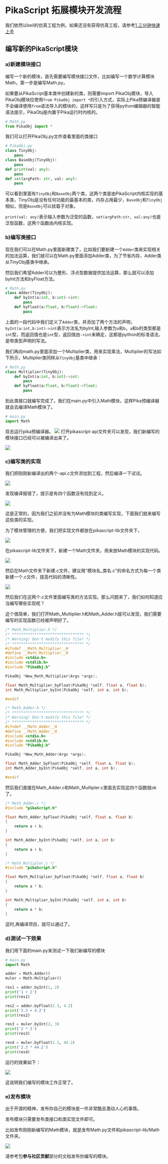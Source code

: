 # PikaScript 拓展模块开发流程

我们依然以keil的仿真工程为例，如果还没有获得仿真工程，请参考[1.三分钟快速上手](https://www.yuque.com/liang-mltek/pikascript/ew19qm)
## 编写新的PikaScript模块
### a)新建模块接口


编写一个新的模块，首先需要编写模块接口文件，比如编写一个数学计算模块Math，第一步是编写Math.py。


如果要从PikaScript基本类中创建新的类，则需要import PikaObj模块，导入PikaObj模块应使用`from PikaObj import *`的引入方式，实际上Pika预编译器是不会编译使用`from`语法导入的模块的，这样写只是为了获得python编辑器的智能语法提示，PikaObj是内置于Pika运行时内核的。


```python
# Math.py
from PikaObj import *
```


我们可以打开PikaObj.py文件查看里面的类接口
```python
# PikaObj.py
class TinyObj:
    pass
class BaseObj(TinyObj):
    pass
def print(val: any):
    pass
def set(argPath: str, val: any):
    pass
```
可以看到里面有`TinyObj`和`BaseObj`两个类，这两个类是由PikaScript内核实现的基本类，TinyObj是没有任何功能的最基本的类，内存占用最少，`BaseObj`和`TinyObj`相似，但是`BaseObj`可以挂载子对象。


`print(val: any)`表示输入参数为泛型的函数，`set(argPath:str, val:any)`也是泛型函数，这两个函数由内核实现。


### b)编写类接口


现在我们可以在Math.py里面新建类了，比如我们要新建一个`Adder`类来实现相关的加法运算，我们就可以在Math.py里面添加Adder类，为了节省内存，Adder类从TinyObj基类中继承。


然后我们希望Adder可以为整形、浮点型数据提供加法运算，那么就可以添加byInt方法和byFloat方法。
```python
# Math.py
class Adder(TinyObj):
    def byInt(a:int, b:int)->int:
        pass
    def byFloat(a:float, b:float)->float:
        pass
```
上面的一段代码中我们定义了`Adder`类，并添加了两个方法的声明，`byInt(a:int,b:int)->int`表示方法名为byInt,输入参数为`a`和`b`，`a`和`b`的类型都是`int`型，而返回值也是`int`型，返回值由`->int`来确定，这都是python的标准语法，是带类型声明的写法。


我们再向math.py里面添加一个Multiplier类，用来实现乘法，Multiplier的写法如下所示，Multiplier类同样从`TinyObj`基类中继承：
```python
# Math.py
class Multiplier(TinyObj):
    def byInt(a:int, b:int)->int:
        pass
    def byFloat(a:float, b:float)->float:
        pass
```
到此类接口就编写完成了。我们在main.py中引入Math模块，这样Pika预编译器就会去编译Math模块了。


```python
# main.py
import Math
```

双击运行pika预编译器。
![](assets/131119247-ae25276e-f7c9-49ef-81e1-dbddcaffdf6c.png)
打开pikascript-api文件夹可以发现，我们新编写的模块接口已经可以被编译出来了。


![](assets/131119310-99564d6a-d570-4375-9c01-c2d7cde74655.png)


### c)编写类的实现


我们把刚刚新编译出的两个-api.c文件添加到工程，然后编译一下试试。


![](assets/131119636-3c3d52ce-a7c2-48a4-beb4-5498dfd4f279.png)


发现编译报错了，提示是有四个函数没有找到定义。


![](assets/131119786-823a96e3-7ab3-45f8-8c7c-282ba9b7b863.png)


这是正常的，因为我们之前并没有为Math模块的类编写实现，下面我们就来编写这些类的实现。


为了模块管理的方便，我们把实现文件都放在pikascript-lib文件夹下，


![](assets/131120029-81c9b91f-2669-40cf-86da-78d72bce81c8.png)


在pikascript-lib文件夹下，新建一个Math文件夹，用来放Math模块的实现代码。


![](assets/131120240-a4001fa4-1fd2-4b6b-82a2-191834ed781b.png)


然后在Math文件夹下新建.c文件，建议用"模块名_类名.c"的命名方式为每一个类新建一个.c文件，提高代码的清晰性。


![](assets/131120619-45ae3520-7b63-434b-8831-5b4d9f900cad.png)


然后我们在这两个.c文件里面编写类的方法实现。那么问题来了，我们如何知道应当编写哪些实现呢？


这个很简单，我们打开Math_Multiplier.h和Math_Adder.h就可以发现，我们需要编写的实现函数已经被声明好了。


```c
/* Math_Multiplier.h */
/* ******************************** */
/* Warning! Don't modify this file! */
/* ******************************** */
#ifndef __Math_Multiplier__H
#define __Math_Multiplier__H
#include <stdio.h>
#include <stdlib.h>
#include "PikaObj.h"

PikaObj *New_Math_Multiplier(Args *args);

float Math_Multiplier_byFloat(PikaObj *self, float a, float b);
int Math_Multiplier_byInt(PikaObj *self, int a, int b);

#endif
```


```c
/* Math_Adder.h */
/* ******************************** */
/* Warning! Don't modify this file! */
/* ******************************** */
#ifndef __Math_Adder__H
#define __Math_Adder__H
#include <stdio.h>
#include <stdlib.h>
#include "PikaObj.h"

PikaObj *New_Math_Adder(Args *args);

float Math_Adder_byFloat(PikaObj *self, float a, float b);
int Math_Adder_byInt(PikaObj *self, int a, int b);

#endif
```


然后我们直接在Math_Adder.c和Math_Multipler.c里面去实现这四个函数就ok了。


```c
/* Math_Adder.c */
#include "pikaScript.h"

float Math_Adder_byFloat(PikaObj *self, float a, float b)
{
	return a + b;
}

int Math_Adder_byInt(PikaObj *self, int a, int b)
{
	return a + b;
}
```


```c
/* Math_Multipler.c */
#include "pikaScript.h"

float Math_Multiplier_byFloat(PikaObj *self, float a, float b)
{
	return a * b;
}

int Math_Multiplier_byInt(PikaObj *self, int a, int b)
{
	return a * b;
}
```


这时,再编译项目，就可以通过了。


### d)测试一下效果


我们用下面的main.py来测试一下我们新编写的模块


```python
# main.py
import Math

adder = Math.Adder()
muler = Math.Multiplier()

res1 = adder.byInt(1, 2)
print('1 + 2')
print(res1)

res2 = adder.byFloat(2.3, 4.2)
print('2.3 + 4.2')
print(res2)

res3 = muler.byInt(2, 3)
print('2 * 3')
print(res3)

res4 = muler.byFloat(2.3, 44.2)
print('2.3 * 44.2')
print(res4)
```


运行的效果如下：


![](assets/131123307-1d9564d1-8b99-4784-99ed-9756693781f1.png)


这说明我们编写的模块工作正常了。
### e)发布模块


出于开源的精神，发布你自己的模块是一件非常酷且激动人心的事情。


发布模块只需要发布类接口和类实现文件即可。


比如发布刚刚新编写的Math模块，就是发布Math.py文件和pikascript-lib/Math文件夹。


![](assets/131123704-403753d8-2ef1-488e-a02a-08fce33cd6de.png)


请参考包**参与社区贡献**部分的文档发布你编写的模块。
